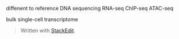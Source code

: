 diffenent to reference
DNA sequencing 
RNA-seq 
ChIP-seq 
ATAC-seq

bulk 
single-cell transcriptome


> Written with [StackEdit](https://stackedit.io/).
<!--stackedit_data:
eyJoaXN0b3J5IjpbODA4MzY4NzI4LC02OTY4Nzg0MjIsNzMwOT
k4MTE2XX0=
-->